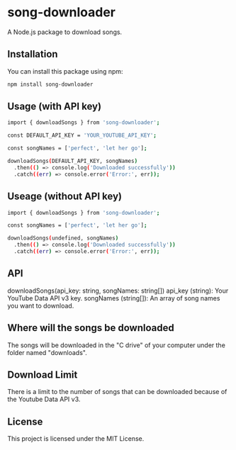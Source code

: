 # song-downloader

A Node.js package to download songs.

## Installation

You can install this package using npm:

```bash
npm install song-downloader
```
## Usage (with API key)

```bash
import { downloadSongs } from 'song-downloader';

const DEFAULT_API_KEY = 'YOUR_YOUTUBE_API_KEY';

const songNames = ['perfect', 'let her go'];

downloadSongs(DEFAULT_API_KEY, songNames)
  .then(() => console.log('Downloaded successfully'))
  .catch((err) => console.error('Error:', err));
```

## Useage (without API key)

```bash
import { downloadSongs } from 'song-downloader';

const songNames = ['perfect', 'let her go'];

downloadSongs(undefined, songNames)
  .then(() => console.log('Downloaded successfully'))
  .catch((err) => console.error('Error:', err));
```

## API
downloadSongs(api_key: string, songNames: string[])
api_key (string): Your YouTube Data API v3 key.
songNames (string[]): An array of song names you want to download.

## Where will the songs be downloaded
The songs will be downloaded in the "C drive" of your computer under the folder named "downloads".

## Download Limit
There is a limit to the number of songs that can be downloaded because of the Youtube Data API v3.

## License
This project is licensed under the MIT License.


